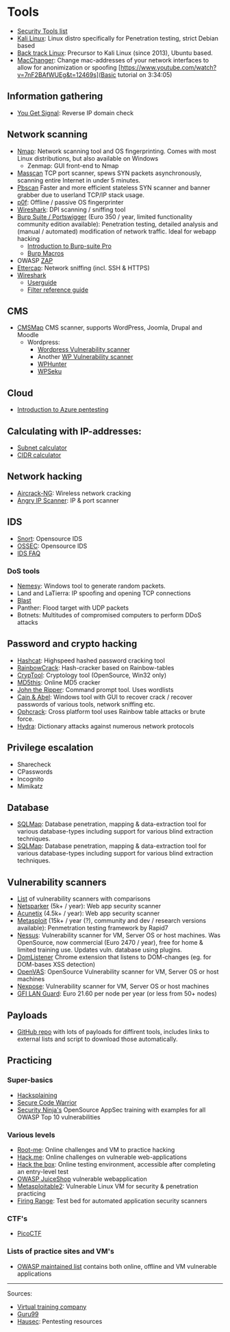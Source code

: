 # Tools

* [Security Tools list](https://sectools.org)
* [Kali Linux](https://www.kali.org/downloads/): Linux distro specifically for Penetration testing, strict Debian based
* [Back track Linux](https://www.backtrack-linux.org/): Precursor to Kali Linux (since 2013), Ubuntu based.
* [MacChanger](https://www.hackingtutorials.org/general-tutorials/mac-address-spoofing-with-macchanger/): Change mac-addresses of your network interfaces to allow for anonimization or spoofing [https://www.youtube.com/watch?v=7nF2BAfWUEg&t=12469s](Basic tutorial on 3:34:05)

## Information gathering
* [You Get Signal](https://www.yougetsignal.com/tools/web-sites-on-web-server/): Reverse IP domain check

## Network scanning
* [Nmap](https://nmap.org/): Network scanning tool and OS fingerprinting. Comes with most Linux distributions, but also available on Windows
  * Zenmap: GUI front-end to Nmap
* [Masscan](https://github.com/robertdavidgraham/masscan) TCP port scanner, spews SYN packets asynchronously, scanning entire Internet in under 5 minutes.
* [Pbscan](https://github.com/gvb84/pbscan) Faster and more efficient stateless SYN scanner and banner grabber due to userland TCP/IP stack usage. 
* [p0f](http://lcamtuf.coredump.cx/p0f3/): Offline / passive OS fingerprinter
* [Wireshark](https://www.wireshark.org): DPI scanning / sniffing tool
* [Burp Suite / Portswigger](https://portswigger.net/burp/communitydownload) (Euro 350 / year, limited functionality community edition available): Penetration testing, detailed analysis and (manual / automated) modification of network traffic. Ideal for webapp hacking
  * [Introduction to Burp-suite Pro](https://www.gracefulsecurity.com/introduction-to-burp-suite-pro/)
  * [Burp Macros](https://www.gracefulsecurity.com/burp-macros-re-authentication/)
* OWASP [ZAP](https://www.owasp.org/index.php/OWASP_Zed_Attack_Proxy_Project)
* [Ettercap](http://www.ettercap-project.org/ettercap/downloads.html): Network sniffing (incl. SSH & HTTPS)
* [Wireshark](https://www.wireshark.org)
  * [Userguide](https://www.wireshark.org/docs/wsug_html_chunked/)
  * [Filter reference guide](https://www.wireshark.org/docs/dfref/)

## CMS
* [CMSMap](https://github.com/Dionach/CMSmap) CMS scanner, supports WordPress, Joomla, Drupal and Moodle
  * Wordpress:
    * [Wordpress Vulnerability scanner](https://github.com/RamadhanAmizudin/Wordpress-scanner)
    * Another [WP Vulnerability scanner](https://github.com/10up/wp-vulnerability-scanner)
    * [WPHunter](https://github.com/Jamalc0m/wphunter)
    * [WPSeku](https://github.com/m4ll0k/WPSeku)

## Cloud
* [Introduction to Azure pentesting](https://www.gracefulsecurity.com/an-introduction-to-pentesting-azure/)

## Calculating with IP-addresses:
* [Subnet calculator](http://www.subnet-calculator.com/)
* [CIDR calculator](http://www.subnet-calculator.com/cidr.php)

## Network hacking
* [Aircrack-NG](https://www.aircrack-ng.org/downloads.html): Wireless network cracking
* [Angry IP Scanner](https://angryip.org/download/#linux): IP & port scanner

## IDS
* [Snort](https://www.snort.org/): Opensource IDS
* [OSSEC](https://www.ossec.net/): Opensource IDS
* [IDS FAQ](http://www.linuxsecurity.com/resource_files/intrusion_detection/network-intrusion-detection.html)

### DoS tools
* [Nemesy](http://packetstormsecurity.com/files/25599/nemesy13.zip.html): Windows tool to generate random packets.
* Land and LaTierra: IP spoofing and opening TCP connections
* [Blast](http://www.opencomm.co.uk/products/blast/features.php)
* Panther: Flood target with UDP packets
* Botnets: Multitudes of compromised computers to perform DDoS attacks

## Password and crypto hacking
* [Hashcat](https://hashcat.net/hashcat/): Highspeed hashed password cracking tool
* [RainbowCrack](http://project-rainbowcrack.com/index.htm): Hash-cracker based on Rainbow-tables
* [CrypTool](https://www.cryptool.org/en/ct1-downloads): Cryptology tool (OpenSource, Win32 only)
* [MD5this](http://www.md5this.com/): Online MD5 cracker
* [John the Ripper](http://www.openwall.com/john/): Command prompt tool. Uses wordlists
* [Cain & Abel](http://www.softpedia.com/get/Security/Decrypting-Decoding/Cain-and-Abel.shtml): Windows tool with GUI to recover crack / recover passwords of various tools, network sniffing etc.
* [Ophcrack](http://ophcrack.sourceforge.net/): Cross platform tool uses Rainbow table attacks or brute force.
* [Hydra](https://sectools.org/tool/hydra/): Dictionary attacks against numerous network protocols

## Privilege escalation
* Sharecheck
* CPasswords
* Incognito
* Mimikatz

## Database
* [SQLMap](http://sqlmap.org/): Database penetration, mapping & data-extraction tool for various database-types including support for various blind extraction techniques.
* [SQLMap](tools/sqlmap.md): Database penetration, mapping & data-extraction tool for various database-types including support for various blind extraction techniques.

## Vulnerability scanners
* [List](https://sectools.org/tag/vuln-scanners/) of vulnerability scanners with comparisons
* [Netsparker](https://www.netsparker.com) (5k+ / year): Web app security scanner
* [Acunetix](https://www.acunetix.com/web-vulnerability-scanner/) (4.5k+ / year): Web app security scanner
* [Metasploit](https://www.metasploit.com/) (15k+ / year (?), community and dev / research versions available): Penmetration testing framework by Rapid7
* [Nessus](https://www.tenable.com/downloads/nessus): Vulnerability scanner for VM, Server OS or host machines. Was OpenSource, now commercial (Euro 2470 / year), free for home & limited training use. Updates vuln. database using plugins.
* [DomListener](https://chrome.google.com/webstore/detail/domlistener/jlfdgnlpibogjanomigieemaembjeolj?hl=en) Chrome extension that listens to DOM-changes (eg. for DOM-bases XSS detection)
* [OpenVAS](http://www.openvas.org/): OpenSource Vulnerability scanner for VM, Server OS or host machines
* [Nexpose](https://www.rapid7.com/products/nexpose/): Vulnerability scanner for VM, Server OS or host machines
* [GFI LAN Guard](https://www.gfi.com/products-and-solutions/network-security-solutions/gfi-languard): Euro 21.60 per node per year (or less from 50+ nodes)  

## Payloads
* [GitHub repo](https://github.com/foospidy/payloads) with lots of payloads for diffirent tools, includes links to external lists and script to download those automatically.

## Practicing

### Super-basics
* [Hacksplaining](https://www.hacksplaining.com/lessons)
* [Secure Code Warrior](https://portal.securecodewarrior.com/#/website-trial/)
* [Security Ninja's](https://github.com/cniemira/security-ninjas) OpenSource AppSec training with examples for all OWASP Top 10 vulnerabilities

### Various levels
* [Root-me](https://www.root-me.org/?lang=en): Online challenges and VM to practice hacking
* [Hack.me](https://hack.me/): Online challenges on vulnerable web-applications
* [Hack the box](https://www.hackthebox.eu/): Online testing environment, accessible after completing an entry-level test
* [OWASP JuiceShop](https://www.owasp.org/index.php/OWASP_Juice_Shop_Project) vulnerable webapplication
* [Metasploitable2](https://sourceforge.net/projects/metasploitable/files/Metasploitable2/): Vulnerable Linux VM for security & penetration practicing
* [Firing Range](https://public-firing-range.appspot.com/): Test bed for automated application security scanners

### CTF's
* [PicoCTF](https://picoctf.com/)

### Lists of practice sites and VM's
* [OWASP maintained list](https://github.com/OWASP/OWASP-VWAD) contains both online, offline and VM vulnerable applications

---------------
Sources:
* [Virtual training company](https://www.youtube.com/watch?v=wWKbQIfEGrQ&index=2&list=PL_pOCSwlf9XkyacNSmF5ZtjeMeP4ap8KI)
* [Guru99](https://www.guru99.com/ethical-hacking-tutorials.html)
* [Hausec](https://hausec.com/): Pentesting resources